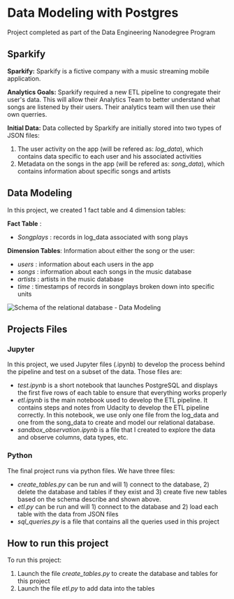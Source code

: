 # Data Modeling with Postgres
Project completed as part of the Data Engineering Nanodegree Program

## Sparkify

**Sparkify:** Sparkify is a fictive company with a music streaming mobile application.

**Analytics Goals:** Sparkify required a new ETL pipeline to congregate their user's data. This will allow their Analytics Team to better understand what songs are listened by their users. Their analytics team will then use their own querries. 

**Initial Data:** Data collected by Sparkify are initially stored into two types of JSON files: 

1. The user activity on the app (will be refered as: *log_data*), which contains data specific to each user and his associated activities
2. Metadata on the songs in the app (will be refered as: *song_data*), which contains information about specific songs and artists

## Data Modeling

In this project, we created 1 fact table and 4 dimension tables:

**Fact Table** : 
- *Songplays* : records in log_data associated with song plays

**Dimension Tables**: Information about either the song or the user:
- *users* : information about each users in the app
- *songs* : information about each songs in the music database
- *artists* : artists in the music database
- *time* : timestamps of records in songplays broken down into specific units

![Schema of the relational database - Data Modeling](https://github.com/Rammen/Classes/tree/main/DE_Nanodegree_Projects/DataModeling_PostgreSQL/Data_Modeling.JPG)

## Projects Files

### Jupyter
In this project, we used Jupyter files (.ipynb) to develop the process behind the pipeline and test on a subset of the data. Those files are:

- *test.ipynb* is a short notebook that launches PostgreSQL and displays the first five rows of each table to ensure that everything works properly
- *etl.ipynb* is the main notebook used to develop the ETL pipeline. It contains steps and notes from Udacity to develop the ETL pipeline correctly. In this notebook, we use only one file from the log_data and one from the song_data to create and model our relational database. 
- *sandbox_observation.ipynb* is a file that I created to explore the data and observe columns, data types, etc. 

### Python
The final project runs via python files. We have three files:

- *create_tables.py* can be run and will 1) connect to the database, 2) delete the database and tables if they exist and 3) create five new tables based on the schema describe and shown above. 
- *etl.py* can be run and will 1) connect to the database and 2) load each table with the data from JSON files
- *sql_queries.py* is a file that contains all the queries used in this project


## How to run this project

To run this project:
1. Launch the file *create_tables.py* to create the database and tables for this project
2. Launch the file *etl.py* to add data into the tables
